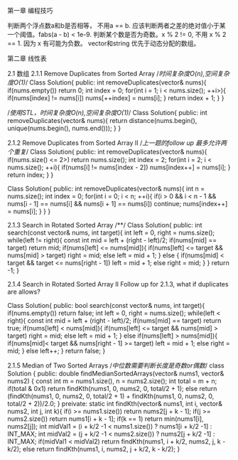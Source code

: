 第一章 编程技巧

判断两个浮点数a和b是否相等， 不用a == b. 应该判断两者之差的绝对值小于某一个阈值。fabs(a - b) < 1e-9.
判断某个数是否为奇数。x % 2 != 0, 不用 x % 2 == 1. 因为 x 有可能为负数。
vector和string 优先于动态分配的数组。

第二章 线性表

2.1 数组
2.1.1 Remove Duplicates from Sorted Array
/*时间复杂度O(n),空间复杂度O(1)*/
Class Solution{
public:
    int removeDuplicates(vector<int>& nums){
        if(nums.empty()) return 0;
        int index = 0;
        for(int i = 1; i < nums.size(); ++i>){
            if(nums[index] != nums[i])
                nums[++index] = nums[i];
        }
        return index + 1;
    }
}

/*使用STL，时间复杂度O(n),空间复杂度O(1)*/
Class Solution{
public:
    int removeDuplicates(vector<int>& nums){
        return distance(nums.begin(), unique(nums.begin(), nums.end()));
    }
}

2.1.2 Remove Duplicates from Sorted Array II
/*上一题的follow up 最多允许两个重复*/
Class Solution{
public:
    int removeDuplicates(vector<int>& nums){
        if(nums.size() <= 2>) return nums.size();
        int index = 2;
        for(int i = 2; i < nums.size(); ++i){
            if(nums[i] != nums[index - 2])
                nums[index++] = nums[i];
        }
        return index;
    }
}

Class Solution{
public:
    int removeDuplicates(vector<int>& nums){
        int n = nums.size();
        int index = 0;
        for(int i = 0; i < n; ++i){
            if(i > 0 && i < n - 1 && nums[i - 1] == nums[i] && nums[i + 1] == nums[i])
                continue;
            nums[index++] = nums[i];
        } 
    }
}

2.1.3 Search in Rotated Sorted Array
/**/
Class Solution{
public:
    int search(const vector<int>& nums, int target){
        int left = 0, right = nums.size();
        while(left != right){
            const int mid = left + (right - left)/2;
            if(nums[mid] == target) return mid;
            if(nums[left] <= nums[mid]){
                if(nums[left] <= target && nums[mid] > target)
                    right = mid;
                else
                    left = mid + 1;
            }
            else
            {
                if(nums[mid] < target && target <= nums[right - 1])
                    left = mid + 1;
                else
                    right = mid;
            }
        }
        return -1;
    }

2.1.4 Search in Rotated Sorted Array II
Follow up for 2.1.3, what if duplicates are allows?

Class Solution{
public:
    bool search(const vector<int>& nums, int target){
        if(nums.empty()) return false;
        int left = 0, right = nums.size();
        while(left < right){
            const int mid = left + (right - left)/2;
            if(nums[mid] == target) return true;
            if(nums[left] < nums[mid]){
                if(nums[left] <= target && nums[mid] > target)
                    right = mid;
                else
                    left = mid + 1;
            }
            else if(nums[left] > nums[mid]){
                if(nums[mid]< target && nums[right - 1] >= target)
                    left = mid + 1;
                else
                    right = mid;
            }
            else
                left++;
        }
        return false;
    }

2.1.5 Median of Two Sorted Arrays
/*中位数需要判断长度是奇数or偶数*/
class Solution {
public:
    double findMedianSortedArrays(vector<int>& nums1, vector<int>& nums2) {
        const int m = nums1.size(), n = nums2.size();
        int total = m + n;
        if(total & 0x1)
            return findKth(nums1, 0, nums2, 0, total/2 + 1);
        else
            return (findKth(nums1, 0, nums2, 0, total/2 + 1) + findKth(nums1, 0, nums2, 0, total/2 + 2))/2.0;
    }
preivate:
    static int findKth(vector<int>& nums1, int i, vector<int>& nums2, int j, int k){
        if(i >= nums1.size()) return nums2[j + k - 1];
        if(j >= nums2.size()) return nums1[i + k - 1];
        if(k == 1) return min(nums1[i], nums2[j]);
        int midVal1 = (i + k/2 -1 < nums1.size()) ? nums1[i + k/2 -1] : INT_MAX;
        int midVal2 = (j + k/2 -1 < nums2.size()) ? nums2[j + k/2 -1] : INT_MAX;
        if(midVal1 < midVal2)
            return findKth(nums1, i + k/2, nums2, j, k - k/2);
        else
            return findKth(nums1, i, nums2, j + k/2, k - k/2);
    }